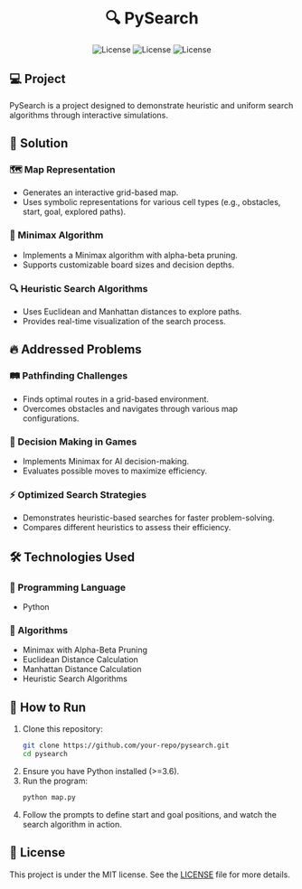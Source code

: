 <h1 align="center">🔍 PySearch</h1>

<p align="center">
  <img alt="License" src="https://img.shields.io/static/v1?label=License&message=MIT&color=8257E5&labelColor=000000">
  <img alt="License" src="https://img.shields.io/static/v1?label=Language&message=Python&color=8257E5&labelColor=000000">
  <img alt="License" src="https://img.shields.io/static/v1?label=Version&message=1.0&color=8257E5&labelColor=000000">
</p>

## 💻 Project
PySearch is a project designed to demonstrate heuristic and uniform search algorithms through interactive simulations.

## 🚀 Solution

### 🗺️ Map Representation
- Generates an interactive grid-based map.
- Uses symbolic representations for various cell types (e.g., obstacles, start, goal, explored paths).

### 🤖 Minimax Algorithm
- Implements a Minimax algorithm with alpha-beta pruning.
- Supports customizable board sizes and decision depths.

### 🔍 Heuristic Search Algorithms
- Uses Euclidean and Manhattan distances to explore paths.
- Provides real-time visualization of the search process.

## 🔥 Addressed Problems

### 🛤️ Pathfinding Challenges
- Finds optimal routes in a grid-based environment.
- Overcomes obstacles and navigates through various map configurations.

### 🧠 Decision Making in Games
- Implements Minimax for AI decision-making.
- Evaluates possible moves to maximize efficiency.

### ⚡ Optimized Search Strategies
- Demonstrates heuristic-based searches for faster problem-solving.
- Compares different heuristics to assess their efficiency.

## 🛠️ Technologies Used

### 🔧 Programming Language
- Python

### 📄 Algorithms
- Minimax with Alpha-Beta Pruning
- Euclidean Distance Calculation
- Manhattan Distance Calculation
- Heuristic Search Algorithms

## 🚀 How to Run

1. Clone this repository:
   ```sh
   git clone https://github.com/your-repo/pysearch.git
   cd pysearch
   ```
2. Ensure you have Python installed (>=3.6).
3. Run the program:
   ```sh
   python map.py
   ```
4. Follow the prompts to define start and goal positions, and watch the search algorithm in action.

## 📄 License

This project is under the MIT license. See the [LICENSE](LICENSE.md) file for more details.
